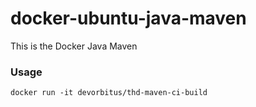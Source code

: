 docker-ubuntu-java-maven
==================
This is the Docker Java Maven

### Usage

    docker run -it devorbitus/thd-maven-ci-build